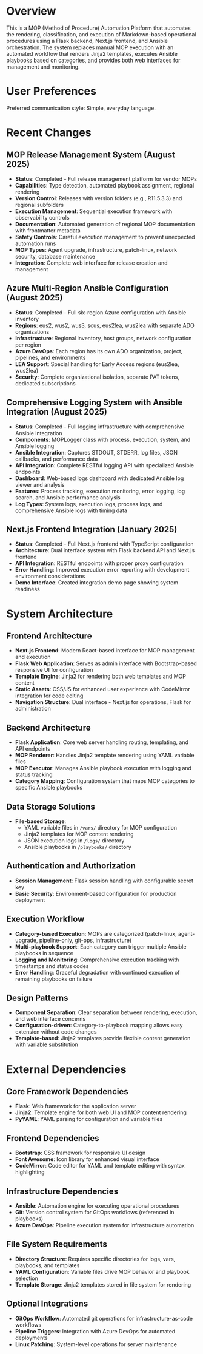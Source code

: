 # Overview

This is a MOP (Method of Procedure) Automation Platform that automates the rendering, classification, and execution of Markdown-based operational procedures using a Flask backend, Next.js frontend, and Ansible orchestration. The system replaces manual MOP execution with an automated workflow that renders Jinja2 templates, executes Ansible playbooks based on categories, and provides both web interfaces for management and monitoring.

# User Preferences

Preferred communication style: Simple, everyday language.

# Recent Changes

## MOP Release Management System (August 2025)
- **Status**: Completed - Full release management platform for vendor MOPs
- **Capabilities**: Type detection, automated playbook assignment, regional rendering
- **Version Control**: Releases with version folders (e.g., R11.5.3.3) and regional subfolders
- **Execution Management**: Sequential execution framework with observability controls
- **Documentation**: Automated generation of regional MOP documentation with frontmatter metadata
- **Safety Controls**: Careful execution management to prevent unexpected automation runs
- **MOP Types**: Agent upgrade, infrastructure, patch-linux, network security, database maintenance
- **Integration**: Complete web interface for release creation and management

## Azure Multi-Region Ansible Configuration (August 2025)
- **Status**: Completed - Full six-region Azure configuration with Ansible inventory
- **Regions**: eus2, wus2, wus3, scus, eus2lea, wus2lea with separate ADO organizations
- **Infrastructure**: Regional inventory, host groups, network configuration per region
- **Azure DevOps**: Each region has its own ADO organization, project, pipelines, and environments
- **LEA Support**: Special handling for Early Access regions (eus2lea, wus2lea)
- **Security**: Complete organizational isolation, separate PAT tokens, dedicated subscriptions

## Comprehensive Logging System with Ansible Integration (August 2025)
- **Status**: Completed - Full logging infrastructure with comprehensive Ansible integration
- **Components**: MOPLogger class with process, execution, system, and Ansible logging
- **Ansible Integration**: Captures STDOUT, STDERR, log files, JSON callbacks, and performance data
- **API Integration**: Complete RESTful logging API with specialized Ansible endpoints
- **Dashboard**: Web-based logs dashboard with dedicated Ansible log viewer and analysis
- **Features**: Process tracking, execution monitoring, error logging, log search, and Ansible performance analysis
- **Log Types**: System logs, execution logs, process logs, and comprehensive Ansible logs with timing data

## Next.js Frontend Integration (January 2025)
- **Status**: Completed - Full Next.js frontend with TypeScript configuration
- **Architecture**: Dual interface system with Flask backend API and Next.js frontend
- **API Integration**: RESTful endpoints with proper proxy configuration
- **Error Handling**: Improved execution error reporting with development environment considerations
- **Demo Interface**: Created integration demo page showing system readiness

# System Architecture

## Frontend Architecture
- **Next.js Frontend**: Modern React-based interface for MOP management and execution
- **Flask Web Application**: Serves as admin interface with Bootstrap-based responsive UI for configuration
- **Template Engine**: Jinja2 for rendering both web templates and MOP content
- **Static Assets**: CSS/JS for enhanced user experience with CodeMirror integration for code editing
- **Navigation Structure**: Dual interface - Next.js for operations, Flask for administration

## Backend Architecture
- **Flask Application**: Core web server handling routing, templating, and API endpoints
- **MOP Renderer**: Handles Jinja2 template rendering using YAML variable files
- **MOP Executor**: Manages Ansible playbook execution with logging and status tracking
- **Category Mapping**: Configuration system that maps MOP categories to specific Ansible playbooks

## Data Storage Solutions
- **File-based Storage**: 
  - YAML variable files in `/vars/` directory for MOP configuration
  - Jinja2 templates for MOP content rendering
  - JSON execution logs in `/logs/` directory
  - Ansible playbooks in `/playbooks/` directory

## Authentication and Authorization
- **Session Management**: Flask session handling with configurable secret key
- **Basic Security**: Environment-based configuration for production deployment

## Execution Workflow
- **Category-based Execution**: MOPs are categorized (patch-linux, agent-upgrade, pipeline-only, git-ops, infrastructure)
- **Multi-playbook Support**: Each category can trigger multiple Ansible playbooks in sequence
- **Logging and Monitoring**: Comprehensive execution tracking with timestamps and status codes
- **Error Handling**: Graceful degradation with continued execution of remaining playbooks on failure

## Design Patterns
- **Component Separation**: Clear separation between rendering, execution, and web interface concerns
- **Configuration-driven**: Category-to-playbook mapping allows easy extension without code changes
- **Template-based**: Jinja2 templates provide flexible content generation with variable substitution

# External Dependencies

## Core Framework Dependencies
- **Flask**: Web framework for the application server
- **Jinja2**: Template engine for both web UI and MOP content rendering
- **PyYAML**: YAML parsing for configuration and variable files

## Frontend Dependencies
- **Bootstrap**: CSS framework for responsive UI design
- **Font Awesome**: Icon library for enhanced visual interface
- **CodeMirror**: Code editor for YAML and template editing with syntax highlighting

## Infrastructure Dependencies
- **Ansible**: Automation engine for executing operational procedures
- **Git**: Version control system for GitOps workflows (referenced in playbooks)
- **Azure DevOps**: Pipeline execution system for infrastructure automation

## File System Requirements
- **Directory Structure**: Requires specific directories for logs, vars, playbooks, and templates
- **YAML Configuration**: Variable files drive MOP behavior and playbook selection
- **Template Storage**: Jinja2 templates stored in file system for rendering

## Optional Integrations
- **GitOps Workflow**: Automated git operations for infrastructure-as-code workflows
- **Pipeline Triggers**: Integration with Azure DevOps for automated deployments
- **Linux Patching**: System-level operations for server maintenance